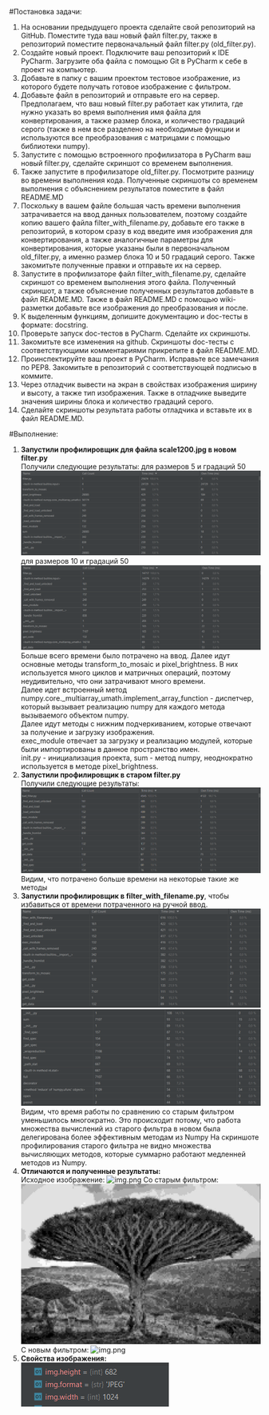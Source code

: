 #Постановка задачи:

1. На основании предыдущего проекта сделайте свой репозиторий на GitHub. Поместите туда ваш новый файл filter.py, также в репозиторий поместите первоначальный файл filter.py (old_filter.py).
2. Создайте новый проект. Подключите ваш репозиторий к IDE PyCharm. Загрузите оба файла с помощью Git в PyCharm к себе в проект на компьютер.
3. Добавьте в папку с вашим проектом тестовое изображение, из которого будете получать готовое изображение с фильтром.
4. Добавьте файл в репозиторий и отправьте его на сервер.
Предполагаем, что ваш новый filter.py работает как утилита, где нужно указать во время выполнения имя файла для конвертирования, а также размер блока, и количество градаций серого (также в нем все разделено на необходимые функции и используются все преобразования с матрицами с помощью библиотеки numpy).
5. Запустите с помощью встроенного профилизатора в PyCharm ваш новый filter.py, сделайте скриншот со временем выполнения.
6. Также запустите в профилизаторе old_filter.py. Посмотрите разницу во времени выполнения кода. Полученные скриншоты со временем выполнения с объяснением результатов поместите в файл README.MD
7. Поскольку в вашем файле большая часть времени выполнения затрачивается на ввод данных пользователем, поэтому создайте копию вашего файла filter_with_filename.py, добавьте его также в репозиторий, в котором сразу в код введите имя изображения для конвертирования, а также аналогичные параметры для конвертирования, которые указаны были в первоначальном old_filter.py, а именно размер блока 10 и 50 градаций серого. Также закомитьте полученные правки и отправьте их на сервер.
8. Запустите в профилизаторе файл filter_with_filename.py, сделайте скриншот со временем выполнения этого файла. Полученный скриншот, а также объяснение полученных результатов добавьте в файл README.MD. Также в файл README.MD с помощью wiki-разметки добавьте все изображения до преобразования и после.
9. К выделенным функциям, допишите документацию и doc-тесты в формате: docstring.
10. Проверьте запуск doc-тестов в PyCharm. Сделайте их скриншоты.
11. Закомитьте все изменения на github. Скриншоты doc-тесты с соответствующими комментариями прикрепите в файл README.MD.
12. Проинспектируйте ваш проект в PyCharm. Исправьте все замечания по PEP8. Закомитьте в репозиторий с соответствующей подписью в коммите.
13. Через отладчик вывести на экран в свойствах изображения ширину и высоту, а также тип изображения. Также в отладчике выведите значения ширины блока и количество градаций серого.
14. Сделайте скриншоты результата работы отладчика и вставьте их в файл README.MD. 


#Выполнение:

1. **Запустили профилировщик для файла scale1200.jpg в новом filter.py**
<br>Получили следующие результаты: для размеров 5 и градаций 50  ![img.png](new_filter_profile_res_5_50.png)
<br>для размеров 10 и градаций 50 ![img.png](new_filter_profile_res_10_50.png)
<br>Больше всего времени было потрачено на ввод. Далее идут основные методы transform_to_mosaic и pixel_brightness.
В них используется много циклов и матричных операций, поэтому неудивительно, что они затрачивают много времени.<br>
Далее идет встроенный метод numpy.core._multiarray_umath.implement_array_function - диспетчер,
который вызывает реализацию numpy для каждого метода вызываемого объектом numpy.<br>
Далее идут методы с нижним подчеркиванием, которые отвечают за получение и загрузку изображения.<br>
exec_module отвечает за загрузку и реализацию модулей, которые были импортированы в данное пространство имен.<br>
init.py - инициализация проекта, sum - метод numpy, неоднократно используется в методе pixel_brightness.<br>
2. **Запустили профилировщик в старом filter.py**<br>
Получили следующие результаты: ![img.png](old_filter_10_50.png)<br>
Видим, что потрачено больше времени на некоторые такие же методы
3. **Запустили профилировщик в filter_with_filename.py**, чтобы избавиться от времени потраченного на ручной ввод. <br>
![img.png](new_filter_without_input_10_50.png)
![img.png](new_filter_without_input_10_50_2.png)
Видим, что время работы по сравнению со старым фильтром уменьшилось многократно.
Это происходит потому, что работа множества вычислений из старого фильтра в новом была делегирована более эффективным методам из Numpy
На скриншоте профилирования старого фильтра не видно множества вычисляющих методов, которые суммарно работают медленней методов из Numpy.
4. **Отличаются и полученные результаты:**<br>
Исходное изображение: ![img.png](scale1200.jpg)
Со старым фильтром: ![img.png](res.jpg)
С новым фильтром: ![img.png](res_new.jpg)
5. **Свойства изображения:**<br>
![img.png](debuging_res.png)